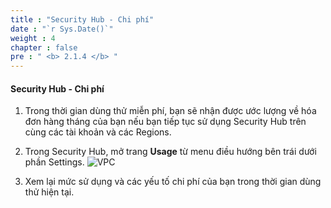 ```yaml
---
title : "Security Hub - Chi phí"
date : "`r Sys.Date()`"
weight : 4
chapter : false
pre : " <b> 2.1.4 </b> "
---
```


#### Security Hub - Chi phí



1. Trong thời gian dùng thử miễn phí, bạn sẽ nhận được ước lượng về hóa đơn hàng tháng của bạn nếu bạn tiếp tục sử dụng Security Hub trên cùng các tài khoản và các Regions.


2. Trong Security Hub, mở trang **Usage** từ menu điều hướng bên trái dưới phần Settings.
![VPC](/images/2/2.1-AWS-Security-Hub/2.1.4-Security-Hub-Pricing/s1.png)
3. Xem lại mức sử dụng và các yếu tố chi phí của bạn trong thời gian dùng thử hiện tại.